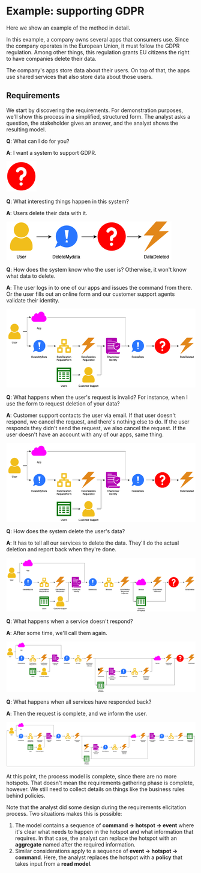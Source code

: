 # Example: supporting GDPR

Here we show an example of the method in detail.

In this example, a company owns several apps that consumers use.
Since the company operates in the European Union, it must follow the GDPR regulation.
Among other things, this regulation grants EU citizens the right to have companies delete their data.

The company's apps store data about their users.
On top of that, the apps use shared services that also store data about those users.


## Requirements

We start by discovering the requirements.
For demonstration purposes, we'll show this process in a simplified, structured form.
The analyst asks a question, the stakeholder gives an answer, and the analyst shows the resulting model.


<!-- vale Google.FirstPerson = NO -->

**Q**: What can I do for you?

**A**: I want a system to support GDPR.

![Not much to go on yet](req-01.png)

**Q**: What interesting things happen in this system?

**A**: Users delete their data with it.

![Delete my data](req-02.png)

**Q**: How does the system know who the user is?
Otherwise, it won't know what data to delete.

**A**: The user logs in to one of our apps and issues the command from there.
Or the user fills out an online form and our customer support agents validate their identity.

![CS validates identity](req-03.png)

**Q**: What happens when the user's request is invalid?
For instance, when I use the form to request deletion of your data?

**A**: Customer support contacts the user via email.
If that user doesn't respond, we cancel the request, and there's nothing else to do.
If the user responds they didn't send the request, we also cancel the request.
If the user doesn't have an account with any of our apps, same thing.

![CS validates identity](req-03.png)

**Q**: How does the system delete the user's data?

**A**: It has to tell all our services to delete the data.
They'll do the actual deletion and report back when they're done.

![CS validates identity](req-04.png)

**Q**: What happens when a service doesn't respond?

**A**: After some time, we'll call them again.

![CS validates identity](req-05.png)

**Q**: What happens when all services have responded back?

**A**: Then the request is complete, and we inform the user.

![CS validates identity](req-06.png)

<!-- vale Google.FirstPerson = YES -->


At this point, the process model is complete, since there are no more hotspots.
That doesn't mean the requirements gathering phase is complete, however.
We still need to collect details on things like the business rules behind policies.

Note that the analyst did some design during the requirements elicitation process.
Two situations makes this is possible:

1. The model contains a sequence of **command → hotspot → event** where it's clear what needs to happen in the hotspot
    and what information that requires.
    In that case, the analyst can replace the hotspot with an **aggregate** named after the required information.
2. Similar considerations apply to a sequence of **event → hotspot → command**.
    Here, the analyst replaces the hotspot with a **policy** that takes input from a **read model**.
